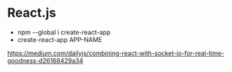 # React.js

- npm --global i create-react-app
- create-react-app APP-NAME

https://medium.com/dailyjs/combining-react-with-socket-io-for-real-time-goodness-d26168429a34
